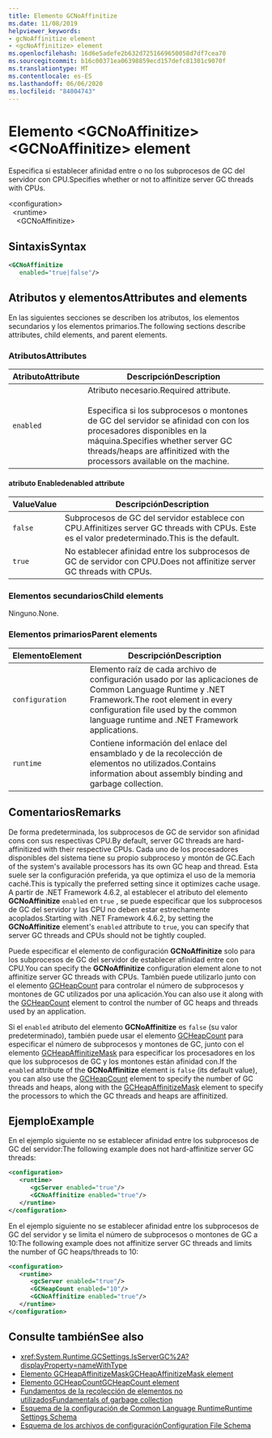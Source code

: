 ```yaml
---
title: Elemento GCNoAffinitize
ms.date: 11/08/2019
helpviewer_keywords:
- gcNoAffinitize element
- <gcNoAffinitize> element
ms.openlocfilehash: 16d6e5adefe2b632d7251669650058d7df7cea70
ms.sourcegitcommit: b16c00371ea06398859ecd157defc81301c9070f
ms.translationtype: MT
ms.contentlocale: es-ES
ms.lasthandoff: 06/06/2020
ms.locfileid: "84004743"
---
```

# <a name="gcnoaffinitize-element"></a><span data-ttu-id="0fe8a-102">Elemento \<GCNoAffinitize></span><span class="sxs-lookup"><span data-stu-id="0fe8a-102">\<GCNoAffinitize> element</span></span>

<span data-ttu-id="0fe8a-103">Especifica si establecer afinidad entre o no los subprocesos de GC del servidor con CPU.</span><span class="sxs-lookup"><span data-stu-id="0fe8a-103">Specifies whether or not to affinitize server GC threads with CPUs.</span></span>

\<configuration>\
&nbsp;&nbsp;\<runtime>\
&nbsp;&nbsp;&nbsp;&nbsp;\<GCNoAffinitize>

## <a name="syntax"></a><span data-ttu-id="0fe8a-104">Sintaxis</span><span class="sxs-lookup"><span data-stu-id="0fe8a-104">Syntax</span></span>

```xml
<GCNoAffinitize
   enabled="true|false"/>
```

## <a name="attributes-and-elements"></a><span data-ttu-id="0fe8a-105">Atributos y elementos</span><span class="sxs-lookup"><span data-stu-id="0fe8a-105">Attributes and elements</span></span>

<span data-ttu-id="0fe8a-106">En las siguientes secciones se describen los atributos, los elementos secundarios y los elementos primarios.</span><span class="sxs-lookup"><span data-stu-id="0fe8a-106">The following sections describe attributes, child elements, and parent elements.</span></span>

### <a name="attributes"></a><span data-ttu-id="0fe8a-107">Atributos</span><span class="sxs-lookup"><span data-stu-id="0fe8a-107">Attributes</span></span>

|<span data-ttu-id="0fe8a-108">Atributo</span><span class="sxs-lookup"><span data-stu-id="0fe8a-108">Attribute</span></span>|<span data-ttu-id="0fe8a-109">Descripción</span><span class="sxs-lookup"><span data-stu-id="0fe8a-109">Description</span></span>|
|---------------|-----------------|
|`enabled`|<span data-ttu-id="0fe8a-110">Atributo necesario.</span><span class="sxs-lookup"><span data-stu-id="0fe8a-110">Required attribute.</span></span><br /><br /><span data-ttu-id="0fe8a-111">Especifica si los subprocesos o montones de GC del servidor se afinidad con con los procesadores disponibles en la máquina.</span><span class="sxs-lookup"><span data-stu-id="0fe8a-111">Specifies whether server GC threads/heaps are affinitized with the processors available on the machine.</span></span>|

#### <a name="enabled-attribute"></a><span data-ttu-id="0fe8a-112">atributo Enabled</span><span class="sxs-lookup"><span data-stu-id="0fe8a-112">enabled attribute</span></span>

|<span data-ttu-id="0fe8a-113">Value</span><span class="sxs-lookup"><span data-stu-id="0fe8a-113">Value</span></span>|<span data-ttu-id="0fe8a-114">Descripción</span><span class="sxs-lookup"><span data-stu-id="0fe8a-114">Description</span></span>|
|-----------|-----------------|
|`false`|<span data-ttu-id="0fe8a-115">Subprocesos de GC del servidor establece con CPU.</span><span class="sxs-lookup"><span data-stu-id="0fe8a-115">Affinitizes server GC threads with CPUs.</span></span> <span data-ttu-id="0fe8a-116">Este es el valor predeterminado.</span><span class="sxs-lookup"><span data-stu-id="0fe8a-116">This is the default.</span></span>|
|`true`|<span data-ttu-id="0fe8a-117">No establecer afinidad entre los subprocesos de GC de servidor con CPU.</span><span class="sxs-lookup"><span data-stu-id="0fe8a-117">Does not affinitize server GC threads with CPUs.</span></span>|

### <a name="child-elements"></a><span data-ttu-id="0fe8a-118">Elementos secundarios</span><span class="sxs-lookup"><span data-stu-id="0fe8a-118">Child elements</span></span>

<span data-ttu-id="0fe8a-119">Ninguno.</span><span class="sxs-lookup"><span data-stu-id="0fe8a-119">None.</span></span>

### <a name="parent-elements"></a><span data-ttu-id="0fe8a-120">Elementos primarios</span><span class="sxs-lookup"><span data-stu-id="0fe8a-120">Parent elements</span></span>

|<span data-ttu-id="0fe8a-121">Elemento</span><span class="sxs-lookup"><span data-stu-id="0fe8a-121">Element</span></span>|<span data-ttu-id="0fe8a-122">Descripción</span><span class="sxs-lookup"><span data-stu-id="0fe8a-122">Description</span></span>|
|-------------|-----------------|
|`configuration`|<span data-ttu-id="0fe8a-123">Elemento raíz de cada archivo de configuración usado por las aplicaciones de Common Language Runtime y .NET Framework.</span><span class="sxs-lookup"><span data-stu-id="0fe8a-123">The root element in every configuration file used by the common language runtime and .NET Framework applications.</span></span>|
|`runtime`|<span data-ttu-id="0fe8a-124">Contiene información del enlace del ensamblado y de la recolección de elementos no utilizados.</span><span class="sxs-lookup"><span data-stu-id="0fe8a-124">Contains information about assembly binding and garbage collection.</span></span>|

## <a name="remarks"></a><span data-ttu-id="0fe8a-125">Comentarios</span><span class="sxs-lookup"><span data-stu-id="0fe8a-125">Remarks</span></span>

<span data-ttu-id="0fe8a-126">De forma predeterminada, los subprocesos de GC de servidor son afinidad cons con sus respectivas CPU.</span><span class="sxs-lookup"><span data-stu-id="0fe8a-126">By default, server GC threads are hard-affinitized with their respective CPUs.</span></span> <span data-ttu-id="0fe8a-127">Cada uno de los procesadores disponibles del sistema tiene su propio subproceso y montón de GC.</span><span class="sxs-lookup"><span data-stu-id="0fe8a-127">Each of the system's available processors has its own GC heap and thread.</span></span> <span data-ttu-id="0fe8a-128">Esta suele ser la configuración preferida, ya que optimiza el uso de la memoria caché.</span><span class="sxs-lookup"><span data-stu-id="0fe8a-128">This is typically the preferred setting since it optimizes cache usage.</span></span> <span data-ttu-id="0fe8a-129">A partir de .NET Framework 4.6.2, al establecer el atributo del elemento **GCNoAffinitize** `enabled` en `true` , se puede especificar que los subprocesos de GC del servidor y las CPU no deben estar estrechamente acoplados.</span><span class="sxs-lookup"><span data-stu-id="0fe8a-129">Starting with .NET Framework 4.6.2, by setting the **GCNoAffinitize** element's `enabled` attribute to `true`, you can specify that server GC threads and CPUs should not be tightly coupled.</span></span>

<span data-ttu-id="0fe8a-130">Puede especificar el elemento de configuración **GCNoAffinitize** solo para los subprocesos de GC del servidor de establecer afinidad entre con CPU.</span><span class="sxs-lookup"><span data-stu-id="0fe8a-130">You can specify the **GCNoAffinitize** configuration element alone to not affinitize server GC threads with CPUs.</span></span> <span data-ttu-id="0fe8a-131">También puede utilizarlo junto con el elemento [GCHeapCount](gcheapcount-element.md) para controlar el número de subprocesos y montones de GC utilizados por una aplicación.</span><span class="sxs-lookup"><span data-stu-id="0fe8a-131">You can also use it along with the [GCHeapCount](gcheapcount-element.md) element to control the number of GC heaps and threads used by an application.</span></span>

<span data-ttu-id="0fe8a-132">Si el `enabled` atributo del elemento **GCNoAffinitize** es `false` (su valor predeterminado), también puede usar el elemento [GCHeapCount](gcheapcount-element.md) para especificar el número de subprocesos y montones de GC, junto con el elemento [GCHeapAffinitizeMask](gcheapaffinitizemask-element.md) para especificar los procesadores en los que los subprocesos de GC y los montones están afinidad con.</span><span class="sxs-lookup"><span data-stu-id="0fe8a-132">If the `enabled` attribute of the **GCNoAffinitize** element is `false` (its default value), you can also use the [GCHeapCount](gcheapcount-element.md) element to specify the number of GC threads and heaps, along with the [GCHeapAffinitizeMask](gcheapaffinitizemask-element.md) element to specify the processors to which the GC threads and heaps are affinitized.</span></span>

## <a name="example"></a><span data-ttu-id="0fe8a-133">Ejemplo</span><span class="sxs-lookup"><span data-stu-id="0fe8a-133">Example</span></span>

<span data-ttu-id="0fe8a-134">En el ejemplo siguiente no se establecer afinidad entre los subprocesos de GC del servidor:</span><span class="sxs-lookup"><span data-stu-id="0fe8a-134">The following example does not hard-affinitize server GC threads:</span></span>

```xml
<configuration>
   <runtime>
      <gcServer enabled="true"/>
      <GCNoAffinitize enabled="true"/>
   </runtime>
</configuration>
```

<span data-ttu-id="0fe8a-135">En el ejemplo siguiente no se establecer afinidad entre los subprocesos de GC del servidor y se limita el número de subprocesos o montones de GC a 10:</span><span class="sxs-lookup"><span data-stu-id="0fe8a-135">The following example does not affinitize server GC threads and limits the number of GC heaps/threads to 10:</span></span>

```xml
<configuration>
   <runtime>
      <gcServer enabled="true"/>
      <GCHeapCount enabled="10"/>
      <GCNoAffinitize enabled="true"/>
   </runtime>
</configuration>
```

## <a name="see-also"></a><span data-ttu-id="0fe8a-136">Consulte también</span><span class="sxs-lookup"><span data-stu-id="0fe8a-136">See also</span></span>

- <xref:System.Runtime.GCSettings.IsServerGC%2A?displayProperty=nameWithType>
- [<span data-ttu-id="0fe8a-137">Elemento GCHeapAffinitizeMask</span><span class="sxs-lookup"><span data-stu-id="0fe8a-137">GCHeapAffinitizeMask element</span></span>](gcheapaffinitizemask-element.md)
- [<span data-ttu-id="0fe8a-138">Elemento GCHeapCount</span><span class="sxs-lookup"><span data-stu-id="0fe8a-138">GCHeapCount element</span></span>](gcheapcount-element.md)
- [<span data-ttu-id="0fe8a-139">Fundamentos de la recolección de elementos no utilizados</span><span class="sxs-lookup"><span data-stu-id="0fe8a-139">Fundamentals of garbage collection</span></span>](../../../../standard/garbage-collection/fundamentals.md)
- [<span data-ttu-id="0fe8a-140">Esquema de la configuración de Common Language Runtime</span><span class="sxs-lookup"><span data-stu-id="0fe8a-140">Runtime Settings Schema</span></span>](index.md)
- [<span data-ttu-id="0fe8a-141">Esquema de los archivos de configuración</span><span class="sxs-lookup"><span data-stu-id="0fe8a-141">Configuration File Schema</span></span>](../index.md)
